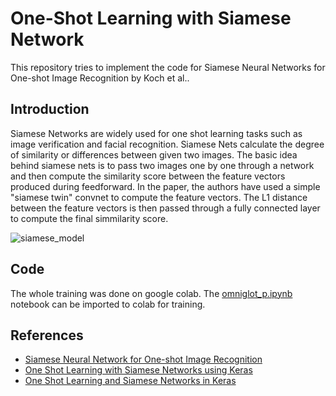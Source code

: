# One-Shot Learning with Siamese Network
This repository tries to implement the code for Siamese Neural Networks for One-shot Image Recognition by Koch et al..

## Introduction

Siamese Networks are widely used for one shot learning tasks such as image verification and facial recognition. Siamese Nets calculate the degree of similarity or differences between given two images. The basic idea behind siamese nets is to pass two images one by one through a network and then compute the similarity score between the feature vectors produced during feedforward. In the paper, the authors have used a simple "siamese twin" convnet to compute the feature vectors. The L1 distance between the feature vectors is then passed through a fully connected layer to compute the final simmilarity score.

![siamese_model](https://user-images.githubusercontent.com/50770098/87271964-76a6e400-c4f2-11ea-93d4-9ff4f8cbc719.png)
## Code
The whole training was done on google colab. The [omniglot_p.ipynb](https://colab.research.google.com/gist/nikitach5/72e0661655b7c7fedb9f236b4acd03c2/omniglot-p.ipynb) notebook can be imported to colab for training. 

## References
- [Siamese Neural Network for One-shot Image Recognition](https://www.cs.cmu.edu/~rsalakhu/papers/oneshot1.pdf)
- [One Shot Learning with Siamese Networks using Keras](https://towardsdatascience.com/one-shot-learning-with-siamese-networks-using-keras-17f34e75bb3d)
- [One Shot Learning and Siamese Networks in Keras](https://sorenbouma.github.io/blog/oneshot/)
